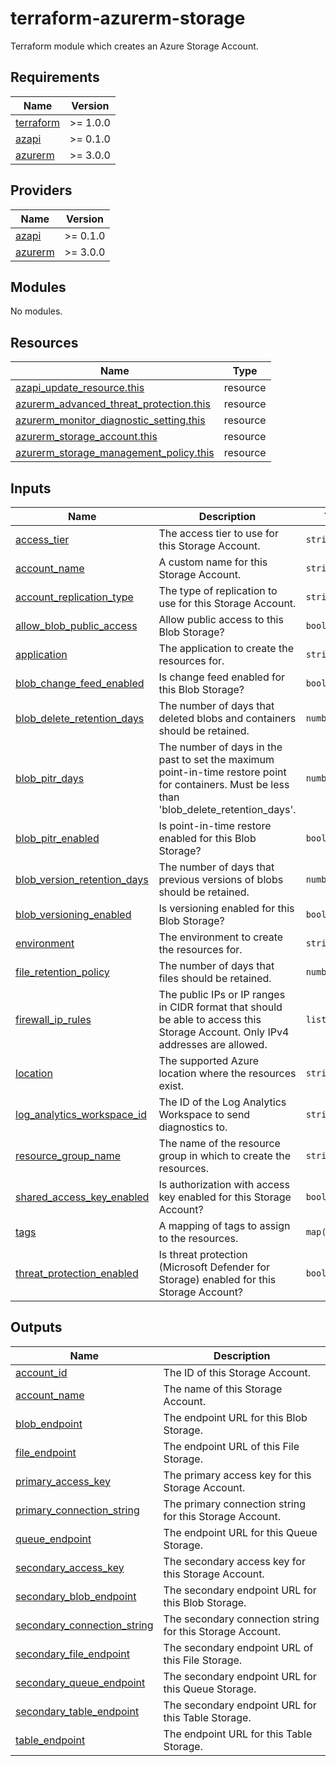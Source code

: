 # terraform-azurerm-storage

Terraform module which creates an Azure Storage Account.

<!-- BEGIN_TF_DOCS -->
## Requirements

| Name | Version |
|------|---------|
| <a name="requirement_terraform"></a> [terraform](#requirement\_terraform) | >= 1.0.0 |
| <a name="requirement_azapi"></a> [azapi](#requirement\_azapi) | >= 0.1.0 |
| <a name="requirement_azurerm"></a> [azurerm](#requirement\_azurerm) | >= 3.0.0 |

## Providers

| Name | Version |
|------|---------|
| <a name="provider_azapi"></a> [azapi](#provider\_azapi) | >= 0.1.0 |
| <a name="provider_azurerm"></a> [azurerm](#provider\_azurerm) | >= 3.0.0 |

## Modules

No modules.

## Resources

| Name | Type |
|------|------|
| [azapi_update_resource.this](https://registry.terraform.io/providers/azure/azapi/latest/docs/resources/update_resource) | resource |
| [azurerm_advanced_threat_protection.this](https://registry.terraform.io/providers/hashicorp/azurerm/latest/docs/resources/advanced_threat_protection) | resource |
| [azurerm_monitor_diagnostic_setting.this](https://registry.terraform.io/providers/hashicorp/azurerm/latest/docs/resources/monitor_diagnostic_setting) | resource |
| [azurerm_storage_account.this](https://registry.terraform.io/providers/hashicorp/azurerm/latest/docs/resources/storage_account) | resource |
| [azurerm_storage_management_policy.this](https://registry.terraform.io/providers/hashicorp/azurerm/latest/docs/resources/storage_management_policy) | resource |

## Inputs

| Name | Description | Type | Default | Required |
|------|-------------|------|---------|:--------:|
| <a name="input_access_tier"></a> [access\_tier](#input\_access\_tier) | The access tier to use for this Storage Account. | `string` | `"Hot"` | no |
| <a name="input_account_name"></a> [account\_name](#input\_account\_name) | A custom name for this Storage Account. | `string` | `null` | no |
| <a name="input_account_replication_type"></a> [account\_replication\_type](#input\_account\_replication\_type) | The type of replication to use for this Storage Account. | `string` | `"RAGRS"` | no |
| <a name="input_allow_blob_public_access"></a> [allow\_blob\_public\_access](#input\_allow\_blob\_public\_access) | Allow public access to this Blob Storage? | `bool` | `false` | no |
| <a name="input_application"></a> [application](#input\_application) | The application to create the resources for. | `string` | n/a | yes |
| <a name="input_blob_change_feed_enabled"></a> [blob\_change\_feed\_enabled](#input\_blob\_change\_feed\_enabled) | Is change feed enabled for this Blob Storage? | `bool` | `true` | no |
| <a name="input_blob_delete_retention_days"></a> [blob\_delete\_retention\_days](#input\_blob\_delete\_retention\_days) | The number of days that deleted blobs and containers should be retained. | `number` | `35` | no |
| <a name="input_blob_pitr_days"></a> [blob\_pitr\_days](#input\_blob\_pitr\_days) | The number of days in the past to set the maximum point-in-time restore point for containers. Must be less than 'blob\_delete\_retention\_days'. | `number` | `30` | no |
| <a name="input_blob_pitr_enabled"></a> [blob\_pitr\_enabled](#input\_blob\_pitr\_enabled) | Is point-in-time restore enabled for this Blob Storage? | `bool` | `true` | no |
| <a name="input_blob_version_retention_days"></a> [blob\_version\_retention\_days](#input\_blob\_version\_retention\_days) | The number of days that previous versions of blobs should be retained. | `number` | `7` | no |
| <a name="input_blob_versioning_enabled"></a> [blob\_versioning\_enabled](#input\_blob\_versioning\_enabled) | Is versioning enabled for this Blob Storage? | `bool` | `true` | no |
| <a name="input_environment"></a> [environment](#input\_environment) | The environment to create the resources for. | `string` | n/a | yes |
| <a name="input_file_retention_policy"></a> [file\_retention\_policy](#input\_file\_retention\_policy) | The number of days that files should be retained. | `number` | `30` | no |
| <a name="input_firewall_ip_rules"></a> [firewall\_ip\_rules](#input\_firewall\_ip\_rules) | The public IPs or IP ranges in CIDR format that should be able to access this Storage Account. Only IPv4 addresses are allowed. | `list(string)` | `[]` | no |
| <a name="input_location"></a> [location](#input\_location) | The supported Azure location where the resources exist. | `string` | n/a | yes |
| <a name="input_log_analytics_workspace_id"></a> [log\_analytics\_workspace\_id](#input\_log\_analytics\_workspace\_id) | The ID of the Log Analytics Workspace to send diagnostics to. | `string` | n/a | yes |
| <a name="input_resource_group_name"></a> [resource\_group\_name](#input\_resource\_group\_name) | The name of the resource group in which to create the resources. | `string` | n/a | yes |
| <a name="input_shared_access_key_enabled"></a> [shared\_access\_key\_enabled](#input\_shared\_access\_key\_enabled) | Is authorization with access key enabled for this Storage Account? | `bool` | `false` | no |
| <a name="input_tags"></a> [tags](#input\_tags) | A mapping of tags to assign to the resources. | `map(string)` | `{}` | no |
| <a name="input_threat_protection_enabled"></a> [threat\_protection\_enabled](#input\_threat\_protection\_enabled) | Is threat protection (Microsoft Defender for Storage) enabled for this Storage Account? | `bool` | `true` | no |

## Outputs

| Name | Description |
|------|-------------|
| <a name="output_account_id"></a> [account\_id](#output\_account\_id) | The ID of this Storage Account. |
| <a name="output_account_name"></a> [account\_name](#output\_account\_name) | The name of this Storage Account. |
| <a name="output_blob_endpoint"></a> [blob\_endpoint](#output\_blob\_endpoint) | The endpoint URL for this Blob Storage. |
| <a name="output_file_endpoint"></a> [file\_endpoint](#output\_file\_endpoint) | The endpoint URL of this File Storage. |
| <a name="output_primary_access_key"></a> [primary\_access\_key](#output\_primary\_access\_key) | The primary access key for this Storage Account. |
| <a name="output_primary_connection_string"></a> [primary\_connection\_string](#output\_primary\_connection\_string) | The primary connection string for this Storage Account. |
| <a name="output_queue_endpoint"></a> [queue\_endpoint](#output\_queue\_endpoint) | The endpoint URL for this Queue Storage. |
| <a name="output_secondary_access_key"></a> [secondary\_access\_key](#output\_secondary\_access\_key) | The secondary access key for this Storage Account. |
| <a name="output_secondary_blob_endpoint"></a> [secondary\_blob\_endpoint](#output\_secondary\_blob\_endpoint) | The secondary endpoint URL for this Blob Storage. |
| <a name="output_secondary_connection_string"></a> [secondary\_connection\_string](#output\_secondary\_connection\_string) | The secondary connection string for this Storage Account. |
| <a name="output_secondary_file_endpoint"></a> [secondary\_file\_endpoint](#output\_secondary\_file\_endpoint) | The secondary endpoint URL of this File Storage. |
| <a name="output_secondary_queue_endpoint"></a> [secondary\_queue\_endpoint](#output\_secondary\_queue\_endpoint) | The secondary endpoint URL for this Queue Storage. |
| <a name="output_secondary_table_endpoint"></a> [secondary\_table\_endpoint](#output\_secondary\_table\_endpoint) | The secondary endpoint URL for this Table Storage. |
| <a name="output_table_endpoint"></a> [table\_endpoint](#output\_table\_endpoint) | The endpoint URL for this Table Storage. |
<!-- END_TF_DOCS -->